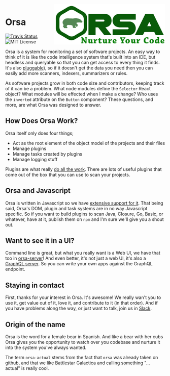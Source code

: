<img src="/assets/logo.png" align="right" width="350" />

# Orsa

<a href="https://travis-ci.org/orsa-actual/orsa"><img alt="Travis Status" src="https://img.shields.io/travis/orsa-actual/orsa/master.svg?label=travis"></a> <img alt="MIT License" src="https://img.shields.io/packagist/l/doctrine/orm.svg">

Orsa is a system for monitoring a set of software projects. An easy way to think of it is like the code intelligence system that's built into an IDE, but headless and queryable so that you can get access to every thing it finds. It's also [pluggable](https://github.com/orsa-actual/orsa/blob/master/docs/plugins.md)), so if it doesn't get the data you need then you can easily add more scanners, indexers, summarizers or rules.

As software projects grow in both code size and contributors, keeping track of it can be a problem. What node modules define the `Selector` React object? What modules will be effected when I make a change? Who uses the `inverted` attribute on the `Button` component? These questions, and more, are what Orsa was designed to answer.

## How Does Orsa Work?

Orsa itself only does four things;

* Act as the root element of the object model of the projects and their files
* Manage plugins
* Manage tasks created by plugins
* Manage logging stuff

Plugins are what really [do all the work](https://github.com/orsa-actual/orsa/blob/master/docs/plugins.md). There are lots of useful plugins that come out of the box that you can use to scan your projects.

## Orsa and Javascript

Orsa is written in Javascript so we have [extensive support for it](https://github.com/orsa-actual/orsa/blob/master/docs/javascript.md). That being said, Orsa's DOM, plugin and task systems are in no way Javascript specific. So if you want to build plugins to scan Java, Closure, Go, Basic, or whatever, have at it, publish them on `npm` and I'm sure we'll give you a shout out.

## Want to see it in a UI?

Command line is great, but what you really want is a Web UI, we have that too in [orsa-server](https://github.com/orsa-actual/orsa-server)! And even better, it's not just a web UI, it's also a [GraphQL server](http://graphql.org/). So you can write your own apps against the GraphQL endpoint.

## Staying in contact

First, thanks for your interest in Orsa. It's awesome! We really wan't you to use it, get value out of it, love it, and contribute to it (in that order). And if you have problems along the way, or just want to talk, join us in [Slack](https://orsa-actual.slack.com).

## Origin of the name

Orsa is the word for a female bear in Spanish. And like a bear with her cubs Orsa gives you the opportunity to watch over you codebase and nurture it into the system you've always wanted.

The term `orsa-actual` stems from the fact that `orsa` was already taken on github, and that we like Battlestar Galactica and calling something "... actual" is really cool.
